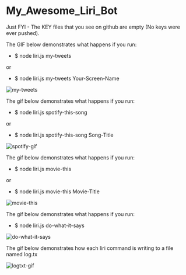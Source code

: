 # My_Awesome_Liri_Bot

Just FYI - The KEY files that you see on github are empty (No keys were ever pushed). 


The GIF below demonstrates what happens if you run: 

- $ node liri.js my-tweets 

or 

- $ node liri.js my-tweets Your-Screen-Name

![my-tweets](https://user-images.githubusercontent.com/28733244/30828498-d99f7ea8-a20b-11e7-9b7c-b72b01683cba.gif)

The gif below demonstrates what happens if you run:

- $ node liri.js spotify-this-song

or 

- $ node liri.js spotify-this-song Song-Title

![spotify-gif](https://user-images.githubusercontent.com/28733244/30825737-07f31d5a-a202-11e7-956d-1a6767297278.gif)

The gif below demonstrates what happens if you run:

- $ node liri.js movie-this

or 

- $ node liri.js movie-this Movie-Title

![movie-this](https://user-images.githubusercontent.com/28733244/30825834-75cb0e6e-a202-11e7-8511-d0c47461162f.gif)

The gif below demonstrates what happens if you run:

- $ node liri.js do-what-it-says

![do-what-it-says](https://user-images.githubusercontent.com/28733244/30825899-ae544340-a202-11e7-8644-0f3a9caffd8c.gif)

The gif below demonstrates how each liri command is writing to a file named log.tx 

![logtxt-gif](https://user-images.githubusercontent.com/28733244/30826064-194f7d04-a203-11e7-9e8e-e46157bc8b7f.gif)


